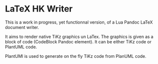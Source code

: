 # LaTeX HK Writer

This is a work in progress, yet functionnal version, of a Lua Pandoc LaTeX document writer.

It aims to render native TiKz graphics un LaTex. The graphics is given as a block of code (CodeBlock Pandoc element). It can be either TiKz code or PlantUML code.

PlantUMl is used to generate on the fly TiKz code from PlanUML code.

